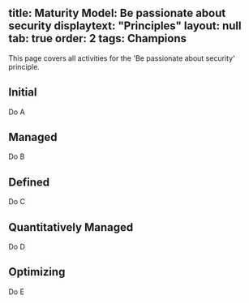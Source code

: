 title: Maturity Model: Be passionate about security
displaytext: "Principles"
layout: null
tab: true
order: 2
tags: Champions
---
This page covers all activities for the 'Be passionate about security' principle.

## Initial
Do A

## Managed
Do B

## Defined
Do C

## Quantitatively Managed
Do D

## Optimizing
Do E